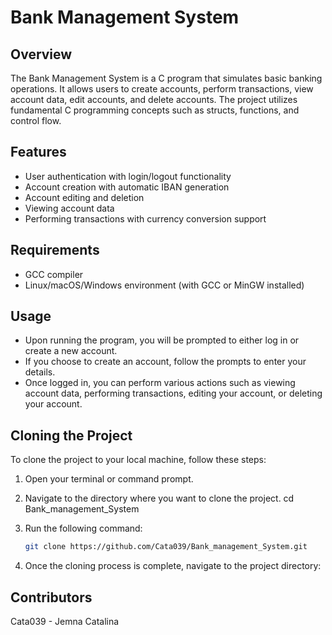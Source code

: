 # Bank Management System

## Overview

The Bank Management System is a C program that simulates basic banking operations. It allows users to create accounts, perform transactions, view account data, edit accounts, and delete accounts. The project utilizes fundamental C programming concepts such as structs, functions, and control flow.

## Features

- User authentication with login/logout functionality
- Account creation with automatic IBAN generation
- Account editing and deletion
- Viewing account data
- Performing transactions with currency conversion support

## Requirements

- GCC compiler
- Linux/macOS/Windows environment (with GCC or MinGW installed)

## Usage
- Upon running the program, you will be prompted to either log in or create a new account.
- If you choose to create an account, follow the prompts to enter your details.
- Once logged in, you can perform various actions such as viewing account data, performing transactions, editing your account, or deleting your account.

## Cloning the Project
To clone the project to your local machine, follow these steps:
1. Open your terminal or command prompt.
2. Navigate to the directory where you want to clone the project.
   cd Bank_management_System

4. Run the following command:

   ```bash
   git clone https://github.com/Cata039/Bank_management_System.git

5. Once the cloning process is complete, navigate to the project directory:

## Contributors
 Cata039 - Jemna Catalina
